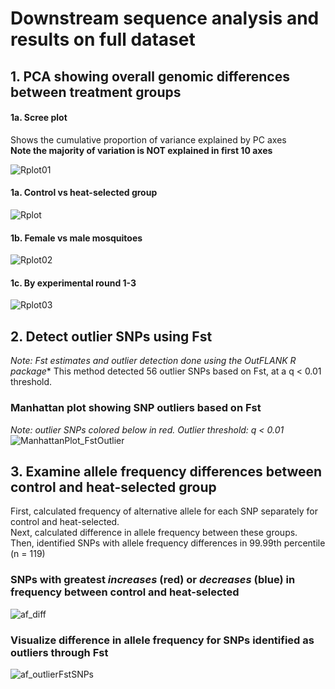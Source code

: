 # Downstream sequence analysis and results on full dataset

## 1. PCA showing overall genomic differences between treatment groups

#### 1a. Scree plot 
Shows the cumulative proportion of variance explained by PC axes   
**Note the majority of variation is NOT explained in first 10 axes**

![Rplot01](https://github.com/lcouper/MosquitoThermalSelection/assets/10873177/1b7bca27-35ab-4e21-9b55-7da657531834)

#### 1a. Control vs heat-selected group
![Rplot](https://github.com/lcouper/MosquitoThermalSelection/assets/10873177/43c324de-412e-48a6-9365-4482694b3d96)

#### 1b. Female vs male mosquitoes
![Rplot02](https://github.com/lcouper/MosquitoThermalSelection/assets/10873177/a23e1fdc-d3b3-4930-8f3e-6b4100d71c52)

#### 1c. By experimental round 1-3
![Rplot03](https://github.com/lcouper/MosquitoThermalSelection/assets/10873177/00fc1b11-f8ae-4001-8cef-564fa6aace2c)

## 2. Detect outlier SNPs using Fst
*Note: Fst estimates and outlier detection done using the OutFLANK R package**
This method detected 56 outlier SNPs based on Fst, at a q < 0.01 threshold.

### Manhattan plot showing SNP outliers based on Fst 
*Note: outlier SNPs colored below in red. Outlier threshold: q < 0.01*
![ManhattanPlot_FstOutlier](https://github.com/lcouper/MosquitoThermalSelection/assets/10873177/9c4af6a7-7f79-45f4-b986-4f3725edcce6)

## 3. Examine allele frequency differences between control and heat-selected group
First, calculated frequency of alternative allele for each SNP separately for control and heat-selected.  
Next, calculated difference in allele frequency between these groups.   
Then, identified SNPs with allele frequency differences in 99.99th percentile (n = 119)

### SNPs with greatest *increases* (red) or *decreases* (blue) in frequency between control and heat-selected
![af_diff](https://github.com/lcouper/MosquitoThermalSelection/assets/10873177/f3bb94ca-29a6-4f30-955e-728b61d07837)

### Visualize difference in allele frequency for SNPs identified as outliers through Fst 
![af_outlierFstSNPs](https://github.com/lcouper/MosquitoThermalSelection/assets/10873177/5577dd82-41d4-4326-9fb6-6e35b560d4cd)



